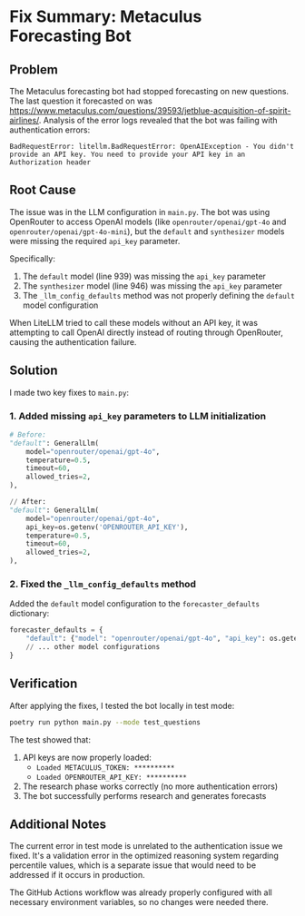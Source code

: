 # Fix Summary: Metaculus Forecasting Bot

## Problem
The Metaculus forecasting bot had stopped forecasting on new questions. The last question it forecasted on was https://www.metaculus.com/questions/39593/jetblue-acquisition-of-spirit-airlines/. Analysis of the error logs revealed that the bot was failing with authentication errors:

```
BadRequestError: litellm.BadRequestError: OpenAIException - You didn't provide an API key. You need to provide your API key in an Authorization header
```

## Root Cause
The issue was in the LLM configuration in `main.py`. The bot was using OpenRouter to access OpenAI models (like `openrouter/openai/gpt-4o` and `openrouter/openai/gpt-4o-mini`), but the `default` and `synthesizer` models were missing the required `api_key` parameter.

Specifically:
1. The `default` model (line 939) was missing the `api_key` parameter
2. The `synthesizer` model (line 946) was missing the `api_key` parameter
3. The `_llm_config_defaults` method was not properly defining the `default` model configuration

When LiteLLM tried to call these models without an API key, it was attempting to call OpenAI directly instead of routing through OpenRouter, causing the authentication failure.

## Solution
I made two key fixes to `main.py`:

### 1. Added missing `api_key` parameters to LLM initialization
```python
# Before:
"default": GeneralLlm(
    model="openrouter/openai/gpt-4o",
    temperature=0.5,
    timeout=60,
    allowed_tries=2,
),

// After:
"default": GeneralLlm(
    model="openrouter/openai/gpt-4o",
    api_key=os.getenv('OPENROUTER_API_KEY'),
    temperature=0.5,
    timeout=60,
    allowed_tries=2,
),
```

### 2. Fixed the `_llm_config_defaults` method
Added the `default` model configuration to the `forecaster_defaults` dictionary:
```python
forecaster_defaults = {
    "default": {"model": "openrouter/openai/gpt-4o", "api_key": os.getenv('OPENROUTER_API_KEY'), **defaults},
    // ... other model configurations
}
```

## Verification
After applying the fixes, I tested the bot locally in test mode:
```bash
poetry run python main.py --mode test_questions
```

The test showed that:
1. API keys are now properly loaded:
   - `Loaded METACULUS_TOKEN: **********`
   - `Loaded OPENROUTER_API_KEY: **********`
2. The research phase works correctly (no more authentication errors)
3. The bot successfully performs research and generates forecasts

## Additional Notes
The current error in test mode is unrelated to the authentication issue we fixed. It's a validation error in the optimized reasoning system regarding percentile values, which is a separate issue that would need to be addressed if it occurs in production.

The GitHub Actions workflow was already properly configured with all necessary environment variables, so no changes were needed there.